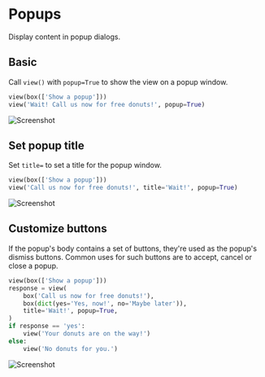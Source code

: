 # Popups

Display content in popup dialogs.

## Basic

Call `view()` with `popup=True` to show the view on a popup window.


```py
view(box(['Show a popup']))
view('Wait! Call us now for free donuts!', popup=True)
```


![Screenshot](assets/screenshots/popup_basic.png)


## Set popup title

Set `title=` to set a title for the popup window.


```py
view(box(['Show a popup']))
view('Call us now for free donuts!', title='Wait!', popup=True)
```


![Screenshot](assets/screenshots/popup_title.png)


## Customize buttons

If the popup's body contains a set of buttons, they're used as the popup's dismiss buttons. Common uses for such
buttons are to accept, cancel or close a popup.


```py
view(box(['Show a popup']))
response = view(
    box('Call us now for free donuts!'),
    box(dict(yes='Yes, now!', no='Maybe later')),
    title='Wait!', popup=True,
)
if response == 'yes':
    view('Your donuts are on the way!')
else:
    view('No donuts for you.')
```


![Screenshot](assets/screenshots/popup_buttons.png)
